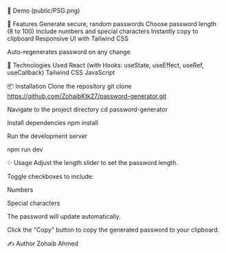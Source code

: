 📸 Demo (public/PSG.png)

🚀 Features Generate secure, random passwords Choose password length (8 to 100) Include numbers and special characters Instantly copy to clipboard Responsive UI with Tailwind CSS

Auto-regenerates password on any change

🧰 Technologies Used React (with Hooks: useState, useEffect, useRef, useCallback) Tailwind CSS JavaScript

📦 Installation Clone the repository git clone https://github.com/ZohaibKtk27/password-generator.git

Navigate to the project directory cd password-generator

Install dependencies npm install

Run the development server

npm run dev

✨ Usage Adjust the length slider to set the password length.

Toggle checkboxes to include:

Numbers

Special characters

The password will update automatically.

Click the "Copy" button to copy the generated password to your clipboard.

✍️ Author Zohaib Ahmed
